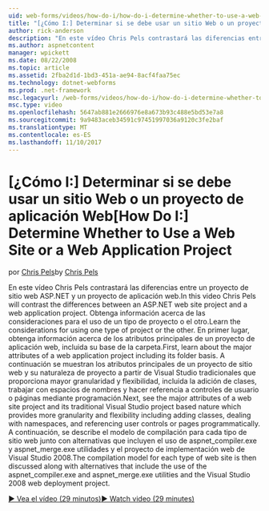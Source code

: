 ```yaml
---
uid: web-forms/videos/how-do-i/how-do-i-determine-whether-to-use-a-web-site-or-a-web-application-project
title: "[¿Cómo I:] Determinar si se debe usar un sitio Web o un proyecto de aplicación Web | Documentos de Microsoft"
author: rick-anderson
description: "En este vídeo Chris Pels contrastará las diferencias entre un proyecto de sitio web ASP.NET y un proyecto de aplicación web. Obtenga información acerca de las consideraciones para el uso..."
ms.author: aspnetcontent
manager: wpickett
ms.date: 08/22/2008
ms.topic: article
ms.assetid: 2fba2d1d-1bd3-451a-ae94-8acf4faa75ec
ms.technology: dotnet-webforms
ms.prod: .net-framework
msc.legacyurl: /web-forms/videos/how-do-i/how-do-i-determine-whether-to-use-a-web-site-or-a-web-application-project
msc.type: video
ms.openlocfilehash: 5647ab881e2666976e8a673b93c488e5bd53e7a8
ms.sourcegitcommit: 9a9483aceb34591c97451997036a9120c3fe2baf
ms.translationtype: MT
ms.contentlocale: es-ES
ms.lasthandoff: 11/10/2017
---
```

<a name="how-do-i-determine-whether-to-use-a-web-site-or-a-web-application-project"></a><span data-ttu-id="622ae-104">[¿Cómo I:] Determinar si se debe usar un sitio Web o un proyecto de aplicación Web</span><span class="sxs-lookup"><span data-stu-id="622ae-104">[How Do I:] Determine Whether to Use a Web Site or a Web Application Project</span></span>
====================
<span data-ttu-id="622ae-105">por [Chris Pels](https://twitter.com/chrispels)</span><span class="sxs-lookup"><span data-stu-id="622ae-105">by [Chris Pels](https://twitter.com/chrispels)</span></span>

<span data-ttu-id="622ae-106">En este vídeo Chris Pels contrastará las diferencias entre un proyecto de sitio web ASP.NET y un proyecto de aplicación web.</span><span class="sxs-lookup"><span data-stu-id="622ae-106">In this video Chris Pels will contrast the differences between an ASP.NET web site project and a web application project.</span></span> <span data-ttu-id="622ae-107">Obtenga información acerca de las consideraciones para el uso de un tipo de proyecto o el otro.</span><span class="sxs-lookup"><span data-stu-id="622ae-107">Learn the considerations for using one type of project or the other.</span></span> <span data-ttu-id="622ae-108">En primer lugar, obtenga información acerca de los atributos principales de un proyecto de aplicación web, incluida su base de la carpeta.</span><span class="sxs-lookup"><span data-stu-id="622ae-108">First, learn about the major attributes of a web application project including its folder basis.</span></span> <span data-ttu-id="622ae-109">A continuación se muestran los atributos principales de un proyecto de sitio web y su naturaleza de proyecto a partir de Visual Studio tradicionales que proporciona mayor granularidad y flexibilidad, incluida la adición de clases, trabajar con espacios de nombres y hacer referencia a controles de usuario o páginas mediante programación.</span><span class="sxs-lookup"><span data-stu-id="622ae-109">Next, see the major attributes of a web site project and its traditional Visual Studio project based nature which provides more granularity and flexibility including adding classes, dealing with namespaces, and referencing user controls or pages programmatically.</span></span> <span data-ttu-id="622ae-110">A continuación, se describe el modelo de compilación para cada tipo de sitio web junto con alternativas que incluyen el uso de aspnet\_compiler.exe y aspnet\_merge.exe utilidades y el proyecto de implementación web de Visual Studio 2008.</span><span class="sxs-lookup"><span data-stu-id="622ae-110">The compilation model for each type of web site is then discussed along with alternatives that include the use of the aspnet\_compiler.exe and aspnet\_merge.exe utilities and the Visual Studio 2008 web deployment project.</span></span>

[<span data-ttu-id="622ae-111">&#9654; Vea el vídeo (29 minutos)</span><span class="sxs-lookup"><span data-stu-id="622ae-111">&#9654; Watch video (29 minutes)</span></span>](https://channel9.msdn.com/Blogs/ASP-NET-Site-Videos/how-do-i-determine-whether-to-use-a-web-site-or-a-web-application-project)
